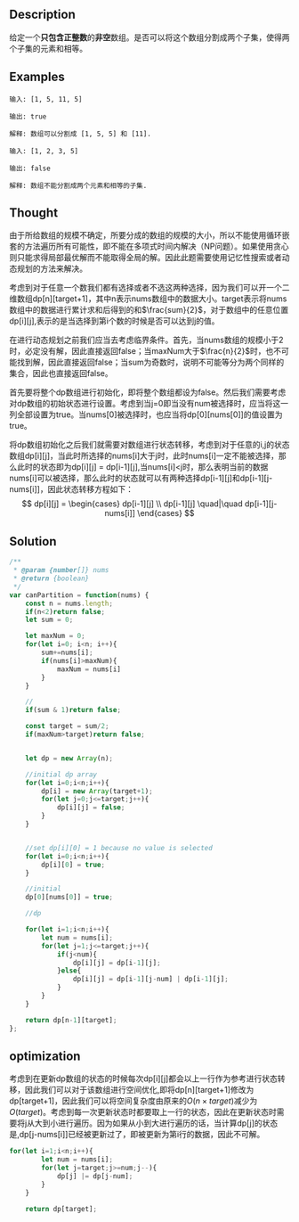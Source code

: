 ## Description

给定一个**只包含正整数**的**非空**数组。是否可以将这个数组分割成两个子集，使得两个子集的元素和相等。

## Examples

```
输入: [1, 5, 11, 5]

输出: true

解释: 数组可以分割成 [1, 5, 5] 和 [11].
```



```
输入: [1, 2, 3, 5]

输出: false

解释: 数组不能分割成两个元素和相等的子集.
```

<!-- more -->

## Thought

由于所给数组的规模不确定，所要分成的数组的规模的大小，所以不能使用循环嵌套的方法遍历所有可能性，即不能在多项式时间内解决（NP问题）。如果使用贪心则只能求得局部最优解而不能取得全局的解。因此此题需要使用记忆性搜索或者动态规划的方法来解决。

考虑到对于任意一个数我们都有选择或者不选这两种选择，因为我们可以开一个二维数组dp\[n][target+1]，其中n表示nums数组中的数据大小。target表示将nums数组中的数据进行累计求和后得到的和$\frac{sum}{2}$，对于数组中的任意位置dp\[i][j],表示的是当选择到第i个数的时候是否可以达到j的值。

在进行动态规划之前我们应当去考虑临界条件。首先，当nums数组的规模小于2时，必定没有解，因此直接返回false；当maxNum大于$\frac{n}{2}$时，也不可能找到解，因此直接返回false；当sum为奇数时，说明不可能等分为两个同样的集合，因此也直接返回false。

首先要将整个dp数组进行初始化，即将整个数组都设为false。然后我们需要考虑对dp数组的初始状态进行设置。考虑到当j=0即当没有num被选择时，应当将这一列全部设置为true。当nums[0]被选择时，也应当将dp\[0][nums[0]]的值设置为true。

将dp数组初始化之后我们就需要对数组进行状态转移，考虑到对于任意的i,j的状态数组dp\[i][j]，当此时所选择的nums[i]大于j时，此时nums[i]一定不能被选择，那么此时的状态即为dp\[i][j] = dp\[i-1][j],当nums[i]<j时，那么表明当前的数据nums[i]可以被选择，那么此时的状态就可以有两种选择dp\[i-1][j]和dp\[i-1][j-nums[i]]，因此状态转移方程如下：
$$
dp[i][j] = \begin{cases}
dp[i-1][j] \\
dp[i-1][j] \quad|\quad dp[i-1][j-nums[i]]
\end{cases}
$$


## Solution

```javascript
/**
 * @param {number[]} nums
 * @return {boolean}
 */
var canPartition = function(nums) {
    const n = nums.length;
    if(n<2)return false;
    let sum = 0;

    let maxNum = 0;
    for(let i=0; i<n; i++){
        sum+=nums[i];
        if(nums[i]>maxNum){
            maxNum = nums[i]
        }
    }

    //
    if(sum & 1)return false;

    const target = sum/2;
    if(maxNum>target)return false;


    let dp = new Array(n);

    //initial dp array
    for(let i=0;i<n;i++){
        dp[i] = new Array(target+1);
        for(let j=0;j<=target;j++){
            dp[i][j] = false;
        }
    }


    //set dp[i][0] = 1 because no value is selected
    for(let i=0;i<n;i++){
        dp[i][0] = true;
    }

    //initial
    dp[0][nums[0]] = true;

    //dp

    for(let i=1;i<n;i++){
        let num = nums[i];
        for(let j=1;j<=target;j++){
            if(j<num){
                dp[i][j] = dp[i-1][j];
            }else{
                dp[i][j] = dp[i-1][j-num] | dp[i-1][j];
            }
        }
    }

    return dp[n-1][target];
};
```



##  optimization

考虑到在更新dp数组的状态的时候每次dp\[i][j]都会以上一行作为参考进行状态转移，因此我们可以对于该数组进行空间优化,即将dp\[n][target+1]修改为dp\[target+1]，因此我们可以将空间复杂度由原来的$O(n \times target)$减少为$O(target)$。考虑到每一次更新状态时都要取上一行的状态，因此在更新状态时需要将j从大到小进行遍历。因为如果从小到大进行遍历的话，当计算dp\[j]的状态是,dp\[j-nums[i]]已经被更新过了，即被更新为第i行的数据，因此不可解。

```javascript
for(let i=1;i<n;i++){
        let num = nums[i];
        for(let j=target;j>=num;j--){
            dp[j] |= dp[j-num];
        }
    }

    return dp[target];
```

